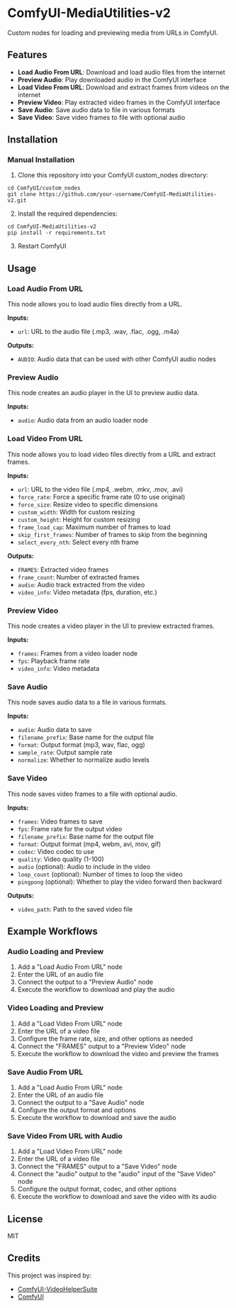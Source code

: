 # ComfyUI-MediaUtilities-v2

Custom nodes for loading and previewing media from URLs in ComfyUI.

## Features

- **Load Audio From URL**: Download and load audio files from the internet
- **Preview Audio**: Play downloaded audio in the ComfyUI interface
- **Load Video From URL**: Download and extract frames from videos on the internet
- **Preview Video**: Play extracted video frames in the ComfyUI interface
- **Save Audio**: Save audio data to file in various formats
- **Save Video**: Save video frames to file with optional audio

## Installation

### Manual Installation

1. Clone this repository into your ComfyUI custom_nodes directory:
```
cd ComfyUI/custom_nodes
git clone https://github.com/your-username/ComfyUI-MediaUtilities-v2.git
```

2. Install the required dependencies:
```
cd ComfyUI-MediaUtilities-v2
pip install -r requirements.txt
```

3. Restart ComfyUI

## Usage

### Load Audio From URL

This node allows you to load audio files directly from a URL.

**Inputs:**
- `url`: URL to the audio file (.mp3, .wav, .flac, .ogg, .m4a)

**Outputs:**
- `AUDIO`: Audio data that can be used with other ComfyUI audio nodes

### Preview Audio

This node creates an audio player in the UI to preview audio data.

**Inputs:**
- `audio`: Audio data from an audio loader node

### Load Video From URL

This node allows you to load video files directly from a URL and extract frames.

**Inputs:**
- `url`: URL to the video file (.mp4, .webm, .mkv, .mov, .avi)
- `force_rate`: Force a specific frame rate (0 to use original)
- `force_size`: Resize video to specific dimensions
- `custom_width`: Width for custom resizing
- `custom_height`: Height for custom resizing
- `frame_load_cap`: Maximum number of frames to load
- `skip_first_frames`: Number of frames to skip from the beginning
- `select_every_nth`: Select every nth frame

**Outputs:**
- `FRAMES`: Extracted video frames
- `frame_count`: Number of extracted frames
- `audio`: Audio track extracted from the video
- `video_info`: Video metadata (fps, duration, etc.)

### Preview Video

This node creates a video player in the UI to preview extracted frames.

**Inputs:**
- `frames`: Frames from a video loader node
- `fps`: Playback frame rate
- `video_info`: Video metadata

### Save Audio

This node saves audio data to a file in various formats.

**Inputs:**
- `audio`: Audio data to save
- `filename_prefix`: Base name for the output file
- `format`: Output format (mp3, wav, flac, ogg)
- `sample_rate`: Output sample rate
- `normalize`: Whether to normalize audio levels

### Save Video

This node saves video frames to a file with optional audio.

**Inputs:**
- `frames`: Video frames to save
- `fps`: Frame rate for the output video
- `filename_prefix`: Base name for the output file
- `format`: Output format (mp4, webm, avi, mov, gif)
- `codec`: Video codec to use
- `quality`: Video quality (1-100)
- `audio` (optional): Audio to include in the video
- `loop_count` (optional): Number of times to loop the video
- `pingpong` (optional): Whether to play the video forward then backward

**Outputs:**
- `video_path`: Path to the saved video file

## Example Workflows

### Audio Loading and Preview
1. Add a "Load Audio From URL" node
2. Enter the URL of an audio file
3. Connect the output to a "Preview Audio" node
4. Execute the workflow to download and play the audio

### Video Loading and Preview
1. Add a "Load Video From URL" node
2. Enter the URL of a video file
3. Configure the frame rate, size, and other options as needed
4. Connect the "FRAMES" output to a "Preview Video" node
5. Execute the workflow to download the video and preview the frames

### Save Audio From URL
1. Add a "Load Audio From URL" node
2. Enter the URL of an audio file
3. Connect the output to a "Save Audio" node
4. Configure the output format and options
5. Execute the workflow to download and save the audio

### Save Video From URL with Audio
1. Add a "Load Video From URL" node
2. Enter the URL of a video file
3. Connect the "FRAMES" output to a "Save Video" node
4. Connect the "audio" output to the "audio" input of the "Save Video" node
5. Configure the output format, codec, and other options
6. Execute the workflow to download and save the video with its audio

## License

MIT

## Credits

This project was inspired by:

- [ComfyUI-VideoHelperSuite](https://github.com/Kosinkadink/ComfyUI-VideoHelperSuite)
- [ComfyUI](https://github.com/comfyanonymous/ComfyUI) 